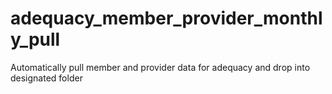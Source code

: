 # adequacy_member_provider_monthly_pull
Automatically pull member and provider data for adequacy and drop into designated folder
